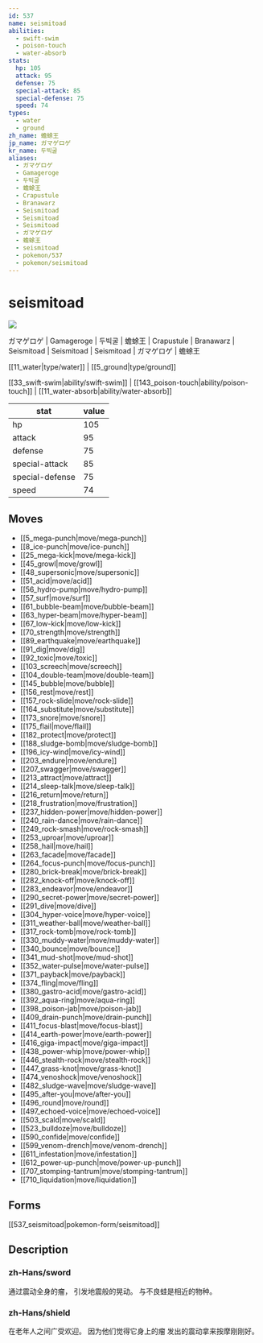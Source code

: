 ```yaml
---
id: 537
name: seismitoad
abilities:
  - swift-swim
  - poison-touch
  - water-absorb
stats:
  hp: 105
  attack: 95
  defense: 75
  special-attack: 85
  special-defense: 75
  speed: 74
types:
  - water
  - ground
zh_name: 蟾蜍王
jp_name: ガマゲロゲ
kr_name: 두빅굴
aliases:
  - ガマゲロゲ
  - Gamageroge
  - 두빅굴
  - 蟾蜍王
  - Crapustule
  - Branawarz
  - Seismitoad
  - Seismitoad
  - Seismitoad
  - ガマゲロゲ
  - 蟾蜍王
  - seismitoad
  - pokemon/537
  - pokemon/seismitoad
---
```

# seismitoad

![](https://raw.githubusercontent.com/PokeAPI/sprites/master/sprites/pokemon/537.png)

ガマゲロゲ | Gamageroge | 두빅굴 | 蟾蜍王 | Crapustule | Branawarz | Seismitoad | Seismitoad | Seismitoad | ガマゲロゲ | 蟾蜍王

[[11_water|type/water]] | [[5_ground|type/ground]]

[[33_swift-swim|ability/swift-swim]] | [[143_poison-touch|ability/poison-touch]] | [[11_water-absorb|ability/water-absorb]]

|stat|value|
|---|---|
|hp|105|
|attack|95|
|defense|75|
|special-attack|85|
|special-defense|75|
|speed|74|


## Moves

- [[5_mega-punch|move/mega-punch]]
- [[8_ice-punch|move/ice-punch]]
- [[25_mega-kick|move/mega-kick]]
- [[45_growl|move/growl]]
- [[48_supersonic|move/supersonic]]
- [[51_acid|move/acid]]
- [[56_hydro-pump|move/hydro-pump]]
- [[57_surf|move/surf]]
- [[61_bubble-beam|move/bubble-beam]]
- [[63_hyper-beam|move/hyper-beam]]
- [[67_low-kick|move/low-kick]]
- [[70_strength|move/strength]]
- [[89_earthquake|move/earthquake]]
- [[91_dig|move/dig]]
- [[92_toxic|move/toxic]]
- [[103_screech|move/screech]]
- [[104_double-team|move/double-team]]
- [[145_bubble|move/bubble]]
- [[156_rest|move/rest]]
- [[157_rock-slide|move/rock-slide]]
- [[164_substitute|move/substitute]]
- [[173_snore|move/snore]]
- [[175_flail|move/flail]]
- [[182_protect|move/protect]]
- [[188_sludge-bomb|move/sludge-bomb]]
- [[196_icy-wind|move/icy-wind]]
- [[203_endure|move/endure]]
- [[207_swagger|move/swagger]]
- [[213_attract|move/attract]]
- [[214_sleep-talk|move/sleep-talk]]
- [[216_return|move/return]]
- [[218_frustration|move/frustration]]
- [[237_hidden-power|move/hidden-power]]
- [[240_rain-dance|move/rain-dance]]
- [[249_rock-smash|move/rock-smash]]
- [[253_uproar|move/uproar]]
- [[258_hail|move/hail]]
- [[263_facade|move/facade]]
- [[264_focus-punch|move/focus-punch]]
- [[280_brick-break|move/brick-break]]
- [[282_knock-off|move/knock-off]]
- [[283_endeavor|move/endeavor]]
- [[290_secret-power|move/secret-power]]
- [[291_dive|move/dive]]
- [[304_hyper-voice|move/hyper-voice]]
- [[311_weather-ball|move/weather-ball]]
- [[317_rock-tomb|move/rock-tomb]]
- [[330_muddy-water|move/muddy-water]]
- [[340_bounce|move/bounce]]
- [[341_mud-shot|move/mud-shot]]
- [[352_water-pulse|move/water-pulse]]
- [[371_payback|move/payback]]
- [[374_fling|move/fling]]
- [[380_gastro-acid|move/gastro-acid]]
- [[392_aqua-ring|move/aqua-ring]]
- [[398_poison-jab|move/poison-jab]]
- [[409_drain-punch|move/drain-punch]]
- [[411_focus-blast|move/focus-blast]]
- [[414_earth-power|move/earth-power]]
- [[416_giga-impact|move/giga-impact]]
- [[438_power-whip|move/power-whip]]
- [[446_stealth-rock|move/stealth-rock]]
- [[447_grass-knot|move/grass-knot]]
- [[474_venoshock|move/venoshock]]
- [[482_sludge-wave|move/sludge-wave]]
- [[495_after-you|move/after-you]]
- [[496_round|move/round]]
- [[497_echoed-voice|move/echoed-voice]]
- [[503_scald|move/scald]]
- [[523_bulldoze|move/bulldoze]]
- [[590_confide|move/confide]]
- [[599_venom-drench|move/venom-drench]]
- [[611_infestation|move/infestation]]
- [[612_power-up-punch|move/power-up-punch]]
- [[707_stomping-tantrum|move/stomping-tantrum]]
- [[710_liquidation|move/liquidation]]

## Forms



[[537_seismitoad|pokemon-form/seismitoad]]

## Description

### zh-Hans/sword

通过震动全身的瘤，
引发地震般的晃动。
与不良蛙是相近的物种。

### zh-Hans/shield

在老年人之间广受欢迎。
因为他们觉得它身上的瘤
发出的震动拿来按摩刚刚好。

